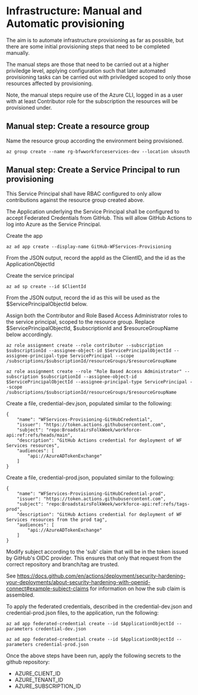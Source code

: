 # Infrastructure: Manual and Automatic provisioning

The aim is to automate infrastructure provisioning as far as possible, but there are some initial provisioning
steps that need to be completed manually.

The manual steps are those that need to be carried out at a higher priviledge level, applying configuration
such that later automated provisioning tasks can be carried out with priviledged scoped to only those
resources affected by provisioning.

Note, the manual steps require use of the Azure CLI, logged in as a user with at least Contributor role
for the subscription the resources will be provisioned under.

## Manual step: Create a resource group

Name the resource group according the environment being provisioned.

```
az group create --name rg-bfwworkforceservices-dev --location uksouth
```

## Manual step: Create a Service Principal to run provisioning

This Service Principal shall have RBAC configured to only allow contributions against the
resource group created above.

The Application underlying the Service Principal shall be configured to accept Federated
Credentials from GitHub. This will allow GitHub Actions to log into Azure as the Service Principal.

Create the app

```
az ad app create --display-name GitHub-WFServices-Provisioning
```

From the JSON output, record the appId as the ClientID, and the id as the ApplicationObjectId

Create the service principal

```
az ad sp create --id $ClientId
```

From the JSON output, record the id as this will be used as the $ServicePrincipalObjectId below.

Assign both the Contributor and Role Based Access Administrator roles to the service principal,
scoped to the resource group. Replace $ServicePrincipalObjectId, $subscriptionId and $resourceGroupName
below accordingly.

```
az role assignment create --role contributor --subscription $subscriptionId --assignee-object-id $ServicePrincipalObjectId --assignee-principal-type ServicePrincipal --scope /subscriptions/$subscriptionId/resourceGroups/$resourceGroupName

az role assignment create --role "Role Based Access Administrator" --subscription $subscriptionId --assignee-object-id $ServicePrincipalObjectId --assignee-principal-type ServicePrincipal --scope /subscriptions/$subscriptionId/resourceGroups/$resourceGroupName
```

Create a file, credential-dev.json, populated similar to the following:

```
{
    "name": "WFServices-Provisioning-GitHubCredential",
    "issuer": "https://token.actions.githubusercontent.com",
    "subject": "repo:BroadstairsFolkWeek/workforce-api:ref:refs/heads/main",
    "description": "GitHub Actions credential for deployment of WF Services resources",
    "audiences": [
        "api://AzureADTokenExchange"
    ]
}
```

Create a file, credential-prod.json, populated similar to the following:

```
{
    "name": "WFServices-Provisioning-GitHubCredential-prod",
    "issuer": "https://token.actions.githubusercontent.com",
    "subject": "repo:BroadstairsFolkWeek/workforce-api:ref:refs/tags-prod",
    "description": "GitHub Actions credential for deployment of WF Services resources from the prod tag",
    "audiences": [
        "api://AzureADTokenExchange"
    ]
}
```

Modify subject according to the 'sub' claim that will be in the token
issued by GitHub's OIDC provider. This ensures that only that request
from the correct repository and branch/tag are trusted.

See https://docs.github.com/en/actions/deployment/security-hardening-your-deployments/about-security-hardening-with-openid-connect#example-subject-claims for information on how the sub claim is assembled.

To apply the federated credentials, described in the credential-dev.json and
credential-prod.json files, to the application, run the following:

```
az ad app federated-credential create --id $ApplicationObjectId --parameters credential-dev.json

az ad app federated-credential create --id $ApplicationObjectId --parameters credential-prod.json
```

Once the above steps have been run, apply the following secrets to the
github repository:

- AZURE_CLIENT_ID
- AZURE_TENANT_ID
- AZURE_SUBSCRIPTION_ID
